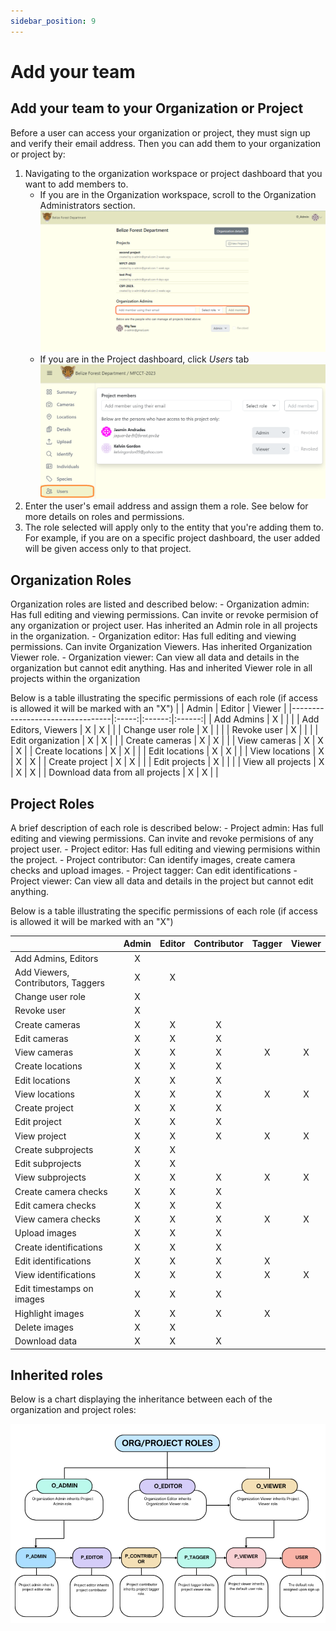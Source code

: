 ```yaml
---
sidebar_position: 9
---
```


# Add your team

## Add your team to your Organization or Project
Before a user can access your organization or project, they must sign up and verify their email address. Then you can add them to your organization or project by:

1. Navigating to the organization workspace or project dashboard that you want to add members to. 
    - If you are in the Organization workspace, scroll to the Organization Administrators section. 
    ![](./getting-started-images/teams/add-org-members.png) 
    - If you are in the Project dashboard, click *Users* tab
    ![](./getting-started-images/teams/users1.png)
2. Enter the user's email address and assign them a role. See below for more details on roles and permissions.
3. The role selected will apply only to the entity that you're adding them to. For example, if you are on a specific project dashboard, the user added will be given access only to that project.
 

## Organization Roles

Organization roles are listed and described below:
    - Organization admin: Has full editing and viewing permissions. Can invite or revoke permision of any organization or project user. Has inherited an Admin role in all projects in the organization.
    - Organization editor: Has full editing and viewing permissions. Can invite Organization Viewers. Has inherited Organization Viewer role.
    - Organization viewer: Can view all data and details in the organization but cannot edit anything. Has and inherited Viewer role in all projects within the organization

Below is a table illustrating the  specific permissions of each role (if access is allowed it will be marked with an "X")
|                                 | Admin | Editor | Viewer |
|---------------------------------|:-----:|:------:|:------:|
| Add Admins                      |   X   |        |        |
| Add Editors, Viewers            |   X   |    X   |        |
| Change user role                |   X   |        |        |
| Revoke user                     |   X   |        |        |
| Edit organization               |   X   |    X   |        |
| Create cameras                  |   X   |    X   |        |
| View cameras                    |   X   |    X   |    X   |
| Create locations                |   X   |    X   |        |
| Edit locations                  |   X   |    X   |        |
| View locations                  |   X   |    X   |    X   |
| Create project                  |   X   |    X   |        |
| Edit projects                   |   X   |        |        |
| View all projects               |   X   |    X   |    X   |
| Download data from all projects |   X   |    X   |        |



## Project Roles

A brief description of each role is described below:
    - Project admin: Has full editing and viewing permissions. Can invite and revoke permisions of any project user.
    - Project editor: Has full editing and viewing permisions within the project.
    - Project contributor: Can identify images, create camera checks and upload images.
    - Project tagger: Can edit identifications
    - Project viewer: Can view all data and details in the project but cannot edit anything.

Below is a table illustrating the specific permissions of each role (if access is allowed it will be marked with an "X")

|                                    | Admin | Editor | Contributor | Tagger | Viewer |
|------------------------------------|:-----:|:------:|:-----------:|:------:|:------:|
| Add Admins, Editors                |   X   |        |             |        |        |
| Add Viewers, Contributors, Taggers |   X   |    X   |             |        |        |
| Change user role                   |   X   |        |             |        |        |
| Revoke user                        |   X   |        |             |        |        |
| Create cameras                     |   X   |    X   |      X      |        |        |
| Edit cameras                       |   X   |    X   |      X      |        |        |
| View cameras                       |   X   |    X   |      X      |    X   |    X   |
| Create locations                   |   X   |    X   |      X      |        |        |
| Edit locations                     |   X   |    X   |      X      |        |        |
| View locations                     |   X   |    X   |      X      |    X   |    X   |
| Create project                     |   X   |    X   |      X      |        |        |
| Edit project                       |   X   |    X   |      X      |        |        |
| View project                       |   X   |    X   |      X      |    X   |    X   |
| Create subprojects                 |   X   |    X   |             |        |        |
| Edit subprojects                   |   X   |    X   |             |        |        |
| View subprojects                   |   X   |    X   |      X      |    X   |    X   |
| Create camera checks               |   X   |    X   |      X      |        |        |
| Edit camera checks                 |   X   |    X   |      X      |        |        |
| View camera checks                 |   X   |    X   |      X      |    X   |    X   |
| Upload images                      |   X   |    X   |      X      |        |        |
| Create identifications             |   X   |    X   |      X      |        |        |
| Edit identifications               |   X   |    X   |      X      |    X   |        |
| View identifications               |   X   |    X   |      X      |    X   |    X   |
| Edit timestamps on images          |   X   |    X   |      X      |        |        |
| Highlight images                   |   X   |    X   |      X      |    X   |        |
| Delete images                      |   X   |    X   |             |        |        |
| Download data                      |   X   |    X   |      X      |        |        |


## Inherited roles

Below is a chart displaying the inheritance between each of the organization and project roles:

![](./permission-images/inherited-roles.png)